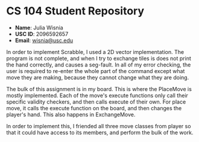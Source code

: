 # CS 104 Student Repository

- **Name**: Julia Wisnia
- **USC ID**: 2096592657
- **Email**: wisnia@usc.edu

In order to implement Scrabble, I used a 2D vector implementation.  The program
is not complete, and when I try to exchange tiles is does not print the hand
correctly, and causes a seg-fault.  In all of my error checking, the user is
required to re-enter the whole part of the command except what move they are
making, because they cannot change what they are doing.

The bulk of this assignment is in my board.  This is where the PlaceMove
is mostly implemented.  Each of the move's execute functions only call their
specific validity checkers, and then calls execute of their own.  For place
move, it calls the execute function on the board, and then changes the player's
hand.  This also happens in ExchangeMove.

In order to implement this, I friended all three move classes from player so 
that it could have access to its members, and perform the bulk of the work.